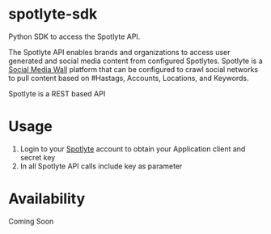 # spotlyte-sdk
Python SDK to access the Spotlyte API.  


The Spotlyte API enables brands and organizations to access user generated and social media content from configured Spotlytes. Spotlyte is a [Social Media Wall](https://www.getspotlyte.com) platform that can be configured to crawl social networks to pull content based on #Hastags, Accounts, Locations, and Keywords.  

Spotlyte is a REST based API 

# Usage
1.  Login to your [Spotlyte](https://www.getspotlyte.com) account to obtain your Application client and secret key
2.  In all Spotlyte API calls include key as parameter

# Availability
Coming Soon
